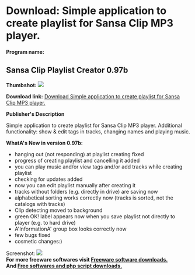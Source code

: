 # Download: Simple application to create playlist for Sansa Clip MP3 player.

**Program name:**

## Sansa Clip Playlist Creator 0.97b

  
**Thumbshot:** ![](http://www.freewarefiles.com/screenshot/snsaclipplstcrtr_md.gif)   
  
**Download link:** [Download Simple application to create playlist for Sansa Clip MP3 player.](http://freesoftwares.boysofts.com/Sansa-Clip-Playlist-Creator_program_53107.html)  
  


**Publisher's Description**  
  


Simple application to create playlist for Sansa Clip MP3 player. Additional functionality: show & edit tags in tracks, changing names and playing music. 

**WhatA's New in version 0.97b:**

  * hanging out (not responding) at playlist creating fixed 
  * progress of creating playlist and cancelling it added 
  * you can play music and/or view tags and/or add tracks while creating playlist 
  * checking for updates added 
  * now you can edit playlist manually after creating it 
  * tracks without folders (e.g. directly in drive) are saving now 
  * alphabetical sorting works correctly now (tracks is sorted, not the catalogs with tracks) 
  * Clip detecting moved to background 
  * green OK! label appears now when you save playlist not directly to player (e.g. to hard drive) 
  * A'InformationA' group box looks correctly now 
  * few bugs fixed 
  * cosmetic changes:) 

  
  
Screenshot: ![](http://www.freewarefiles.com/screenshot/snsaclipplstcrtr.gif)   
**For more freeware softwares visit [Freeware software downloads.](http://freesoftwares.boysofts.com/)**   
**And [Free softwares and php script downloads.](http://www.boysofts.com/)**
